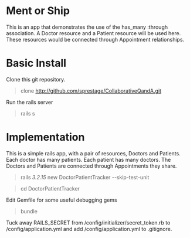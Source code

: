 Ment or Ship
=======

This is an app that demonstrates the use of the has_many :through association.  A Doctor resource and a Patient resource will be used here.  These resources would be connected through Appointment relationships.


Basic Install
=======
Clone this git repository.
  > clone http://github.com/sprestage/CollaborativeQandA.git

Run the rails server
  > rails s


Implementation
=======
This is a simple rails app, with a pair of resources, Doctors and Patients.  Each doctor has many patients.  Each patient has many doctors.  The Doctors and Patients are connected through Appointments they share.

  > rails _3.2.15_ new DoctorPatientTracker --skip-test-unit

  > cd DoctorPatientTracker

Edit Gemfile for some useful debugging gems

  > bundle

Tuck away RAILS_SECRET from /config/initializer/secret_token.rb to /config/application.yml and add /config/application.yml to .gitignore.

